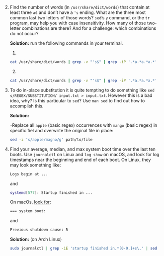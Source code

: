 2. Find the number of words (in `/usr/share/dict/words`) that contain at least
   three `a`s and don’t have a `'s` ending. What are the three most common last
   two letters of those words? `sed`’s `y` command, or the `tr` program, may help
   you with case insensitivity. How many of those two-letter combinations
   are there? And for a challenge: which combinations do not occur?

   **Solution:** run the following commands in your terminal.

   1.

   ```bash
   cat /usr/share/dict/words | grep -v "'s$" | grep -iP '.*a.*a.*a.*' | wc -l
   ```

   2.

   ```bash
   cat /usr/share/dict/words | grep -v "'s$" | grep -iP '.*a.*a.*a.*' | sed -E 's/.*(..)/\1/' | uniq -c | sort -nk1,1 | tail -3 | awk '{print $2}'
   ```

3. To do in-place substitution it is quite tempting to do something like
   `sed s/REGEX/SUBSTITUTION/ input.txt > input.txt`. However this is a
   bad idea, why? Is this particular to `sed`? Use `man sed` to find out how to
   accomplish this.

   **Solution:**

   -Replace all `apple` (basic regex) occurrences with `mango` (basic regex) in
   specific fiel and overwrite the original file in place:

   ```bash
   sed -i 's/apple/magno/g' path/to/file
   ```

4. Find your average, median, and max system boot time over the last ten boots.
   Use `journalctl` on Linux and `log show` on macOS, and look for log timestamps
   near the beginning and end of each boot. On Linux, they may look something like:

   ```bash
   Logs begin at ...
   ```

   and

   ```bash
   systemd[577]: Startup finished in ...
   ```

   On macOs, [look for](https://eclecticlight.co/2018/03/21/macos-unified-log-3-finding-your-way/):

   ```bash
   === system boot:
   ```

   and

   ```bash
   Previous shutdown cause: 5
   ```

   **Solution:** (on Arch Linux)

   ```bash
   sudo journalctl | grep -iE 'startup finished in.*[0-9.]+s\.' | sed -E 's|.*= (.*)s\.|\1|g' | R --slave -e 'x <- scan(file="stdin", quiet=TRUE); summary(x)'
   ```
